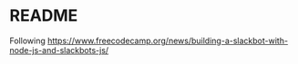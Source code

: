 # README

Following https://www.freecodecamp.org/news/building-a-slackbot-with-node-js-and-slackbots-js/